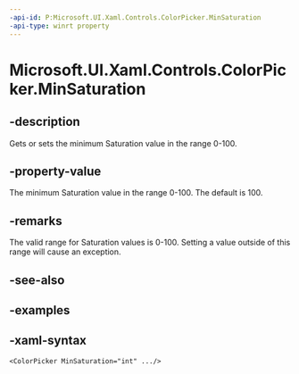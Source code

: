 ```yaml
---
-api-id: P:Microsoft.UI.Xaml.Controls.ColorPicker.MinSaturation
-api-type: winrt property
---
```

<!-- Property syntax.
public int MinSaturation { get;  set; }
-->

# Microsoft.UI.Xaml.Controls.ColorPicker.MinSaturation


## -description

Gets or sets the minimum Saturation value in the range 0-100.


## -property-value

The minimum Saturation value in the range 0-100. The default is 100.


## -remarks

The valid range for Saturation values is 0-100. Setting a value outside of this range will cause an exception.


## -see-also


## -examples


## -xaml-syntax

```xaml
<ColorPicker MinSaturation="int" .../>
```


